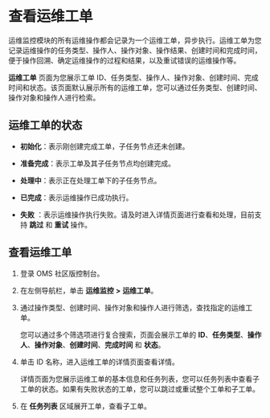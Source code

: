# 查看运维工单

运维监控模块的所有运维操作都会记录为一个运维工单，异步执行。运维工单为您记录运维操作的任务类型、操作人、操作对象、操作结果、创建时间和完成时间，便于操作回溯、确定运维操作的过程和结果，以及重试错误的运维操作等。

**运维工单** 页面为您展示工单 ID、任务类型、操作人、操作对象、创建时间、完成时间和状态。该页面默认展示所有的运维工单，您可以通过任务类型、创建时间、操作对象和操作人进行检索。

## 运维工单的状态

* **初始化**：表示刚创建完成工单，子任务节点还未创建。

* **准备完成**：表示工单及其子任务节点均创建完成。

* **处理中**：表示正在处理工单下的子任务节点。

* **已完成**：表示运维操作已成功执行。

* **失败** ：表示运维操作执行失败。请及时进入详情页面进行查看和处理，目前支持 **跳过** 和 **重试** 操作。

## 查看运维工单

1. 登录 OMS 社区版控制台。

2. 在左侧导航栏，单击 **运维监控** **\>** **运维工单**。

3. 通过操作类型、创建时间、操作对象和操作人进行筛选，查找指定的运维工单。

   您可以通过多个筛选项进行复合搜索，页面会展示工单的 **ID**、**任务类型**、**操作人**、**操作对象**、**创建时间**、**完成时间** 和 **状态**。

4. 单击 ID 名称，进入运维工单的详情页面查看详情。

   详情页面为您展示运维工单的基本信息和任务列表，您可以任务列表中查看子工单的状态。如果有失败状态的工单，您可以跳过或重试整个工单和子工单。

5. 在 **任务列表** 区域展开工单，查看子工单。